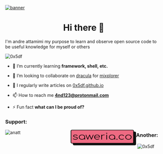 [![banner](https://1.bp.blogspot.com/-7A4WynwLsMw/XbBpCXG8fHI/AAAAAAAAMt4/uOa1bpLskYgrwGbllhSu2SDj_Mig8SXJQCLcBGAsYHQ/s1600/2000_600px.gif)](https://github.com/dracula)

<h1 align="center">Hi there 👋</h1>

I'm andre attamimi my purpose to learn and observe open source code to be useful knowledge for myself or others

<p align="left"> <img src="https://komarev.com/ghpvc/?username=0x5df&label=Profile%20views&color=0e75b6&style=flat" alt="0x5df" /> </p>

<!-- <p align="left"> <a href="https://github.com/ryo-ma/github-profile-trophy"><img src="https://github-profile-trophy.vercel.app/?username=0x5df" alt="0x5df" /></a> </p> -->

- 🌱 I’m currently learning **framework, shell, etc.**

- 👯 I’m looking to collaborate on [dracula](https://github.com/dracula) for [mixplorer](https://github.com/dracula/mixplorer)

- 📝 I regularly write articles on [0x5df.github.io](0x5df.github.io)

- 📫 How to reach me **4nd123@protonmail.com**

- ⚡ Fun fact **what can I be proud of?**

<!-- ### Blogs posts -->
<!-- BLOG-POST-LIST:START -->
<!-- BLOG-POST-LIST:END -->

### Support:

<a href="https://www.buymeacoffee.com/anatt"><img align="left" src="https://cdn.buymeacoffee.com/buttons/v2/default-yellow.png" height="50" width="210" alt="anatt" /></a>
<a href="https://saweria.co/anatt"><img align="left" src="https://github.com/0x5df/0x5df/blob/main/share/img/saweria.svg" height="50" width="210" alt="anatt" /></a>

### Another:

<p>&nbsp;<img align="center" src="https://github-readme-stats.vercel.app/api?username=0x5df&show_icons=true&theme=onedark&locale=en" height="150" width="350" alt="0x5df" /></p>
